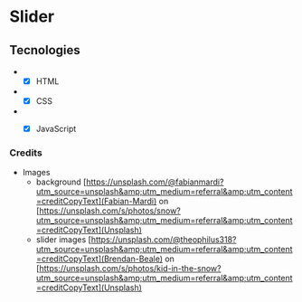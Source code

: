 # Slider

## Tecnologies
* - [x] HTML
* - [x] CSS
* - [x] JavaScript


### Credits
- Images
  - background
    [https://unsplash.com/@fabianmardi?utm_source=unsplash&amp;utm_medium=referral&amp;utm_content=creditCopyText](Fabian-Mardi)
    on
    [https://unsplash.com/s/photos/snow?utm_source=unsplash&amp;utm_medium=referral&amp;utm_content=creditCopyText](Unsplash)
  - slider images
    [https://unsplash.com/@theophilus318?utm_source=unsplash&amp;utm_medium=referral&amp;utm_content=creditCopyText](Brendan-Beale)
    on
    [https://unsplash.com/s/photos/kid-in-the-snow?utm_source=unsplash&amp;utm_medium=referral&amp;utm_content=creditCopyText](Unsplash)